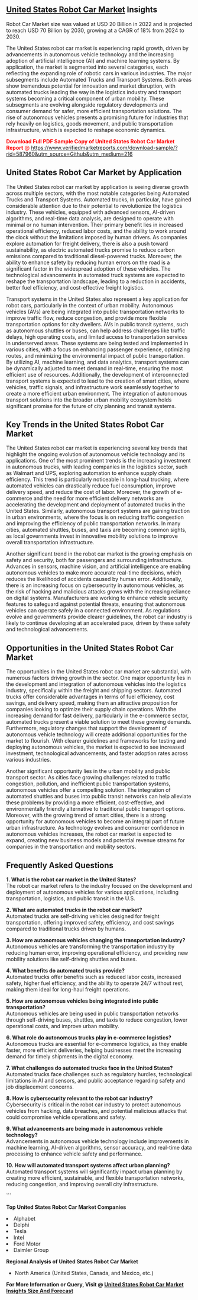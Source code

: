 <h2><a href="https://www.verifiedmarketreports.com/download-sample/?rid=587960&amp;utm_source=Github&amp;utm_medium=216" target="_blank">United States Robot Car Market</a> Insights</h2><p>Robot Car Market size was valued at USD 20 Billion in 2022 and is projected to reach USD 70 Billion by 2030, growing at a CAGR of 18% from 2024 to 2030.</p><p><p>The United States robot car market is experiencing rapid growth, driven by advancements in autonomous vehicle technology and the increasing adoption of artificial intelligence (AI) and machine learning systems. By application, the market is segmented into several categories, each reflecting the expanding role of robotic cars in various industries. The major subsegments include Automated Trucks and Transport Systems. Both areas show tremendous potential for innovation and market disruption, with automated trucks leading the way in the logistics industry and transport systems becoming a critical component of urban mobility. These subsegments are evolving alongside regulatory developments and consumer demand for safer, more efficient transportation solutions. The rise of autonomous vehicles presents a promising future for industries that rely heavily on logistics, goods movement, and public transportation infrastructure, which is expected to reshape economic dynamics. <p><span class=""><span style="color: #ff0000;"><strong>Download Full PDF Sample Copy of United States Robot Car Market Report</strong> @ </span><a href="https://www.verifiedmarketreports.com/download-sample/?rid=587960&amp;utm_source=Github&amp;utm_medium=216" target="_blank">https://www.verifiedmarketreports.com/download-sample/?rid=587960&amp;utm_source=Github&amp;utm_medium=216</a></span></p></p><h2>United States Robot Car Market by Application</h2><p>The United States robot car market by application is seeing diverse growth across multiple sectors, with the most notable categories being Automated Trucks and Transport Systems. Automated trucks, in particular, have gained considerable attention due to their potential to revolutionize the logistics industry. These vehicles, equipped with advanced sensors, AI-driven algorithms, and real-time data analysis, are designed to operate with minimal or no human intervention. Their primary benefit lies in increased operational efficiency, reduced labor costs, and the ability to work around the clock without the limitations imposed by human drivers. As companies explore automation for freight delivery, there is also a push toward sustainability, as electric automated trucks promise to reduce carbon emissions compared to traditional diesel-powered trucks. Moreover, the ability to enhance safety by reducing human errors on the road is a significant factor in the widespread adoption of these vehicles. The technological advancements in automated truck systems are expected to reshape the transportation landscape, leading to a reduction in accidents, better fuel efficiency, and cost-effective freight logistics.</p><p>Transport systems in the United States also represent a key application for robot cars, particularly in the context of urban mobility. Autonomous vehicles (AVs) are being integrated into public transportation networks to improve traffic flow, reduce congestion, and provide more flexible transportation options for city dwellers. AVs in public transit systems, such as autonomous shuttles or buses, can help address challenges like traffic delays, high operating costs, and limited access to transportation services in underserved areas. These systems are being tested and implemented in various cities, with a focus on enhancing passenger experience, optimizing routes, and minimizing the environmental impact of public transportation. By utilizing AI, machine learning, and data analytics, transport systems can be dynamically adjusted to meet demand in real-time, ensuring the most efficient use of resources. Additionally, the development of interconnected transport systems is expected to lead to the creation of smart cities, where vehicles, traffic signals, and infrastructure work seamlessly together to create a more efficient urban environment. The integration of autonomous transport solutions into the broader urban mobility ecosystem holds significant promise for the future of city planning and transit systems.</p><h2>Key Trends in the United States Robot Car Market</h2><p>The United States robot car market is experiencing several key trends that highlight the ongoing evolution of autonomous vehicle technology and its applications. One of the most prominent trends is the increasing investment in autonomous trucks, with leading companies in the logistics sector, such as Walmart and UPS, exploring automation to enhance supply chain efficiency. This trend is particularly noticeable in long-haul trucking, where automated vehicles can drastically reduce fuel consumption, improve delivery speed, and reduce the cost of labor. Moreover, the growth of e-commerce and the need for more efficient delivery networks are accelerating the development and deployment of automated trucks in the United States. Similarly, autonomous transport systems are gaining traction in urban environments, where the focus is on reducing traffic congestion and improving the efficiency of public transportation networks. In many cities, automated shuttles, buses, and taxis are becoming common sights, as local governments invest in innovative mobility solutions to improve overall transportation infrastructure.</p><p>Another significant trend in the robot car market is the growing emphasis on safety and security, both for passengers and surrounding infrastructure. Advances in sensors, machine vision, and artificial intelligence are enabling autonomous vehicles to make more accurate real-time decisions, which reduces the likelihood of accidents caused by human error. Additionally, there is an increasing focus on cybersecurity in autonomous vehicles, as the risk of hacking and malicious attacks grows with the increasing reliance on digital systems. Manufacturers are working to enhance vehicle security features to safeguard against potential threats, ensuring that autonomous vehicles can operate safely in a connected environment. As regulations evolve and governments provide clearer guidelines, the robot car industry is likely to continue developing at an accelerated pace, driven by these safety and technological advancements.</p><h2>Opportunities in the United States Robot Car Market</h2><p>The opportunities in the United States robot car market are substantial, with numerous factors driving growth in the sector. One major opportunity lies in the development and integration of autonomous vehicles into the logistics industry, specifically within the freight and shipping sectors. Automated trucks offer considerable advantages in terms of fuel efficiency, cost savings, and delivery speed, making them an attractive proposition for companies looking to optimize their supply chain operations. With the increasing demand for fast delivery, particularly in the e-commerce sector, automated trucks present a viable solution to meet these growing demands. Furthermore, regulatory changes that support the development of autonomous vehicle technology will create additional opportunities for the market to flourish. With clearer guidelines and frameworks for testing and deploying autonomous vehicles, the market is expected to see increased investment, technological advancements, and faster adoption rates across various industries.</p><p>Another significant opportunity lies in the urban mobility and public transport sector. As cities face growing challenges related to traffic congestion, pollution, and inefficient public transportation systems, autonomous vehicles offer a compelling solution. The integration of automated shuttles and buses into public transit networks can help alleviate these problems by providing a more efficient, cost-effective, and environmentally friendly alternative to traditional public transport options. Moreover, with the growing trend of smart cities, there is a strong opportunity for autonomous vehicles to become an integral part of future urban infrastructure. As technology evolves and consumer confidence in autonomous vehicles increases, the robot car market is expected to expand, creating new business models and potential revenue streams for companies in the transportation and mobility sectors.</p><h2>Frequently Asked Questions</h2><p><strong>1. What is the robot car market in the United States?</strong><br>The robot car market refers to the industry focused on the development and deployment of autonomous vehicles for various applications, including transportation, logistics, and public transit in the U.S.</p><p><strong>2. What are automated trucks in the robot car market?</strong><br>Automated trucks are self-driving vehicles designed for freight transportation, offering improved safety, efficiency, and cost savings compared to traditional trucks driven by humans.</p><p><strong>3. How are autonomous vehicles changing the transportation industry?</strong><br>Autonomous vehicles are transforming the transportation industry by reducing human error, improving operational efficiency, and providing new mobility solutions like self-driving shuttles and buses.</p><p><strong>4. What benefits do automated trucks provide?</strong><br>Automated trucks offer benefits such as reduced labor costs, increased safety, higher fuel efficiency, and the ability to operate 24/7 without rest, making them ideal for long-haul freight operations.</p><p><strong>5. How are autonomous vehicles being integrated into public transportation?</strong><br>Autonomous vehicles are being used in public transportation networks through self-driving buses, shuttles, and taxis to reduce congestion, lower operational costs, and improve urban mobility.</p><p><strong>6. What role do autonomous trucks play in e-commerce logistics?</strong><br>Autonomous trucks are essential for e-commerce logistics, as they enable faster, more efficient deliveries, helping businesses meet the increasing demand for timely shipments in the digital economy.</p><p><strong>7. What challenges do automated trucks face in the United States?</strong><br>Automated trucks face challenges such as regulatory hurdles, technological limitations in AI and sensors, and public acceptance regarding safety and job displacement concerns.</p><p><strong>8. How is cybersecurity relevant to the robot car industry?</strong><br>Cybersecurity is critical in the robot car industry to protect autonomous vehicles from hacking, data breaches, and potential malicious attacks that could compromise vehicle operations and safety.</p><p><strong>9. What advancements are being made in autonomous vehicle technology?</strong><br>Advancements in autonomous vehicle technology include improvements in machine learning, AI-driven algorithms, sensor accuracy, and real-time data processing to enhance vehicle safety and performance.</p><p><strong>10. How will automated transport systems affect urban planning?</strong><br>Automated transport systems will significantly impact urban planning by creating more efficient, sustainable, and flexible transportation networks, reducing congestion, and improving overall city infrastructure.</p>```</p><p><strong>Top United States Robot Car Market Companies</strong></p><div data-test-id=""><p><li>Alphabet</li><li> Delphi</li><li> Tesla</li><li> Intel</li><li> Ford Motor</li><li> Daimler Group</li></p><div><strong>Regional Analysis of&nbsp;United States Robot Car Market</strong></div><ul><li dir="ltr"><p dir="ltr">North America&nbsp;(United States, Canada, and Mexico, etc.)</p></li></ul><p><strong>For More Information or Query, Visit @&nbsp;</strong><strong><a href="https://www.verifiedmarketreports.com/product/robot-car-market/?utm_source=Github&amp;utm_medium=216" target="_blank">United States Robot Car Market Insights Size And Forecast</a></strong></p></div>
